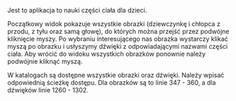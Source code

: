 Jest to aplikacja to nauki części ciała dla dzieci.

Początkowy widok pokazuje wszystkie obrazki (dziewczynkę i chłopca z przodu, z tyłu oraz samą głowę), do których można przejść przez podwójne kliknięcie myszy. Po wybraniu interesującego nas obrazka wystarczy klikać myszą po obrazku i usłyszymy dźwięki z odpowiadającymi nazwami części ciała. Aby wrócić do widoku wszystkich obrazków ponownie należy podwójnie kliknąć myszą.

W katalogach są dostępne wszystkie obrazki oraz dźwięki. Należy wpisać odpowiednią ścieżkę dostępu. Dla obrazków są to linie 347 - 360, a dla dźwięków linie 1260 - 1302.
